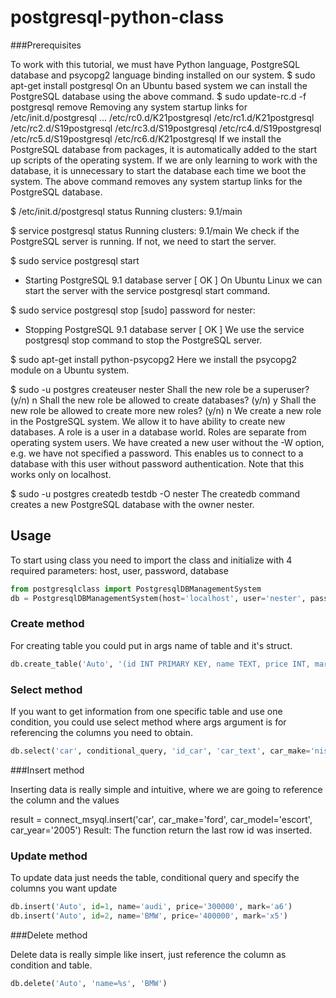 # postgresql-python-class


###Prerequisites

To work with this tutorial, we must have Python language, PostgreSQL database and psycopg2 language binding installed on our system.
$ sudo apt-get install postgresql
On an Ubuntu based system we can install the PostgreSQL database using the above command.
$ sudo update-rc.d -f postgresql remove
 Removing any system startup links for /etc/init.d/postgresql ...
   /etc/rc0.d/K21postgresql
   /etc/rc1.d/K21postgresql
   /etc/rc2.d/S19postgresql
   /etc/rc3.d/S19postgresql
   /etc/rc4.d/S19postgresql
   /etc/rc5.d/S19postgresql
   /etc/rc6.d/K21postgresql
If we install the PostgreSQL database from packages, it is automatically added to the start up scripts of the operating system. If we are only learning to work with the database, it is unnecessary to start the database each time we boot the system. The above command removes any system startup links for the PostgreSQL database.

$ /etc/init.d/postgresql status
Running clusters: 9.1/main

$ service postgresql status
Running clusters: 9.1/main 
We check if the PostgreSQL server is running. If not, we need to start the server.

$ sudo service postgresql start
 * Starting PostgreSQL 9.1 database server        [ OK ]
On Ubuntu Linux we can start the server with the service postgresql start command.

$ sudo service postgresql stop
[sudo] password for nester: 
 * Stopping PostgreSQL 9.1 database server        [ OK ] 
We use the service postgresql stop command to stop the PostgreSQL server.

$ sudo apt-get install python-psycopg2
Here we install the psycopg2 module on a Ubuntu system.

$ sudo -u postgres createuser nester
Shall the new role be a superuser? (y/n) n
Shall the new role be allowed to create databases? (y/n) y
Shall the new role be allowed to create more new roles? (y/n) n
We create a new role in the PostgreSQL system. We allow it to have ability to create new databases. A role is a user in a database world. Roles are separate from operating system users. We have created a new user without the -W option, e.g. we have not specified a password. This enables us to connect to a database with this user without password authentication. Note that this works only on localhost.

$ sudo -u postgres createdb testdb -O nester
The createdb command creates a new PostgreSQL database with the owner nester.

## Usage

To start using class you need to import the class and initialize with 4 required parameters: host, user, password, database
```python
from postgresqlclass import PostgresqlDBManagementSystem
db = PostgresqlDBManagementSystem(host='localhost', user='nester', password='parapapam', database='testdb')
```
### Create method
For creating table you could put in args name of table and it's struct.
```python
db.create_table('Auto', '(id INT PRIMARY KEY, name TEXT, price INT, mark TEXT)')
```
### Select method

If you want to get information from one specific table and use one condition, you could use select method where args argument is for referencing the columns you need to obtain.

```python
db.select('car', conditional_query, 'id_car', 'car_text', car_make='nissan')
```
###Insert method

Inserting data is really simple and intuitive, where we are going to reference the column and the values

  result = connect_msyql.insert('car', car_make='ford', car_model='escort', car_year='2005')
Result: The function return the last row id was inserted.

### Update method

To update data just needs the table, conditional query and specify the columns you want update

```python
db.insert('Auto', id=1, name='audi', price='300000', mark='a6')
db.insert('Auto', id=2, name='BMW', price='400000', mark='x5')
```

###Delete method

Delete data is really simple like insert, just reference the column as condition and table.
```python
db.delete('Auto', 'name=%s', 'BMW')
```
